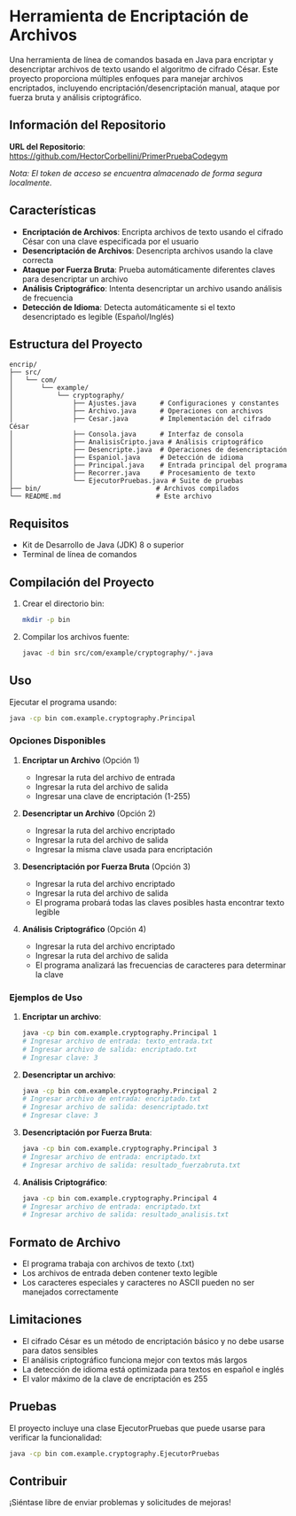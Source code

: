 # Herramienta de Encriptación de Archivos

Una herramienta de línea de comandos basada en Java para encriptar y desencriptar archivos de texto usando el algoritmo de cifrado César. Este proyecto proporciona múltiples enfoques para manejar archivos encriptados, incluyendo encriptación/desencriptación manual, ataque por fuerza bruta y análisis criptográfico.

## Información del Repositorio

**URL del Repositorio**: https://github.com/HectorCorbellini/PrimerPruebaCodegym

*Nota: El token de acceso se encuentra almacenado de forma segura localmente.*

## Características

- **Encriptación de Archivos**: Encripta archivos de texto usando el cifrado César con una clave especificada por el usuario
- **Desencriptación de Archivos**: Desencripta archivos usando la clave correcta
- **Ataque por Fuerza Bruta**: Prueba automáticamente diferentes claves para desencriptar un archivo
- **Análisis Criptográfico**: Intenta desencriptar un archivo usando análisis de frecuencia
- **Detección de Idioma**: Detecta automáticamente si el texto desencriptado es legible (Español/Inglés)

## Estructura del Proyecto

```
encrip/
├── src/
│   └── com/
│       └── example/
│           └── cryptography/
│               ├── Ajustes.java      # Configuraciones y constantes
│               ├── Archivo.java      # Operaciones con archivos
│               ├── Cesar.java        # Implementación del cifrado César
│               ├── Consola.java      # Interfaz de consola
│               ├── AnalisisCripto.java # Análisis criptográfico
│               ├── Desencripte.java  # Operaciones de desencriptación
│               ├── Espaniol.java     # Detección de idioma
│               ├── Principal.java    # Entrada principal del programa
│               ├── Recorrer.java     # Procesamiento de texto
│               └── EjecutorPruebas.java # Suite de pruebas
├── bin/                             # Archivos compilados
└── README.md                        # Este archivo
```

## Requisitos

- Kit de Desarrollo de Java (JDK) 8 o superior
- Terminal de línea de comandos

## Compilación del Proyecto

1. Crear el directorio bin:
   ```bash
   mkdir -p bin
   ```

2. Compilar los archivos fuente:
   ```bash
   javac -d bin src/com/example/cryptography/*.java
   ```

## Uso

Ejecutar el programa usando:
```bash
java -cp bin com.example.cryptography.Principal
```

### Opciones Disponibles

1. **Encriptar un Archivo** (Opción 1)
   - Ingresar la ruta del archivo de entrada
   - Ingresar la ruta del archivo de salida
   - Ingresar una clave de encriptación (1-255)

2. **Desencriptar un Archivo** (Opción 2)
   - Ingresar la ruta del archivo encriptado
   - Ingresar la ruta del archivo de salida
   - Ingresar la misma clave usada para encriptación

3. **Desencriptación por Fuerza Bruta** (Opción 3)
   - Ingresar la ruta del archivo encriptado
   - Ingresar la ruta del archivo de salida
   - El programa probará todas las claves posibles hasta encontrar texto legible

4. **Análisis Criptográfico** (Opción 4)
   - Ingresar la ruta del archivo encriptado
   - Ingresar la ruta del archivo de salida
   - El programa analizará las frecuencias de caracteres para determinar la clave

### Ejemplos de Uso

1. **Encriptar un archivo**:
   ```bash
   java -cp bin com.example.cryptography.Principal 1
   # Ingresar archivo de entrada: texto_entrada.txt
   # Ingresar archivo de salida: encriptado.txt
   # Ingresar clave: 3
   ```

2. **Desencriptar un archivo**:
   ```bash
   java -cp bin com.example.cryptography.Principal 2
   # Ingresar archivo de entrada: encriptado.txt
   # Ingresar archivo de salida: desencriptado.txt
   # Ingresar clave: 3
   ```

3. **Desencriptación por Fuerza Bruta**:
   ```bash
   java -cp bin com.example.cryptography.Principal 3
   # Ingresar archivo de entrada: encriptado.txt
   # Ingresar archivo de salida: resultado_fuerzabruta.txt
   ```

4. **Análisis Criptográfico**:
   ```bash
   java -cp bin com.example.cryptography.Principal 4
   # Ingresar archivo de entrada: encriptado.txt
   # Ingresar archivo de salida: resultado_analisis.txt
   ```

## Formato de Archivo

- El programa trabaja con archivos de texto (.txt)
- Los archivos de entrada deben contener texto legible
- Los caracteres especiales y caracteres no ASCII pueden no ser manejados correctamente

## Limitaciones

- El cifrado César es un método de encriptación básico y no debe usarse para datos sensibles
- El análisis criptográfico funciona mejor con textos más largos
- La detección de idioma está optimizada para textos en español e inglés
- El valor máximo de la clave de encriptación es 255

## Pruebas

El proyecto incluye una clase EjecutorPruebas que puede usarse para verificar la funcionalidad:
```bash
java -cp bin com.example.cryptography.EjecutorPruebas
```

## Contribuir

¡Siéntase libre de enviar problemas y solicitudes de mejoras!
